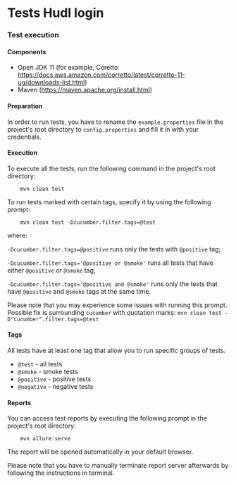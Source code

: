 # Tests Hudl login

### Test execution

#### Components

- Open JDK 11 (for example, Coretto: https://docs.aws.amazon.com/corretto/latest/corretto-11-ug/downloads-list.html)
- Maven (https://maven.apache.org/install.html)

#### Preparation

In order to run tests, you have to rename the `example.properties` file in the project's root directory to `config.properties` and fill it in with your credentials.

#### Execution

To execute all the tests, run the following command in the project's root directory:

```
    mvn clean test
```

To run tests marked with certain tags, specify it by using the following prompt:

```
    mvn clean test -Dcucumber.filter.tags=@test
```

where:

`-Dcucumber.filter.tags=@positive` runs only the tests with `@positive` tag;

`-Dcucumber.filter.tags='@positive or @smoke'` runs all tests that have either `@positive` or `@smoke` tag;

`-Dcucumber.filter.tags='@positive and @smoke'` runs only the tests that have `@positive` and `@smoke` tags at the same time.

Please note that you may experience some issues with running this prompt. Possible fix is surrounding `cucumber` with quotation marks: `mvn clean test -D"cucumber".filter.tags=@test`

#### Tags

All tests have at least one tag that allow you to run specific groups of tests.

- `@test` - all tests
- `@smoke` - smoke tests
- `@positive` - positive tests
- `@negative` - negative tests

#### Reports

You can access test reports by executing the following prompt in the project's root directory:

```
    mvn allure:serve
```

The report will be opened automatically in your default browser.

Please note that you have to manually terminate report server afterwards by following the instructions in terminal.